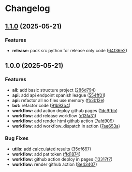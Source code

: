 # Changelog

## [1.1.0](https://github.com/andresmarinabad/quiniela_quinigol_bot/compare/v1.0.0...v1.1.0) (2025-05-21)


### Features

* **release:** pack src python for release only code ([64f36e2](https://github.com/andresmarinabad/quiniela_quinigol_bot/commit/64f36e28ba9ff97240bcf850d06495aba6145369))

## 1.0.0 (2025-05-21)


### Features

* **all:** add basic structure project ([286d794](https://github.com/andresmarinabad/quiniela_quinigol_bot/commit/286d794a40f456971357dbfe3869a10ea3fe62d6))
* **api:** add api endpoint spanish league ([554ff01](https://github.com/andresmarinabad/quiniela_quinigol_bot/commit/554ff01a0d9fb8ecadab61fe456b1a34b4e69099))
* **api:** refactor all no files use memory ([fb3b12e](https://github.com/andresmarinabad/quiniela_quinigol_bot/commit/fb3b12ec98d93a78be82efd55601a3429e231bef))
* **bot:** refactor code ([91b93b4](https://github.com/andresmarinabad/quiniela_quinigol_bot/commit/91b93b46439bc2a1cecca52602d8705a4aa10ac5))
* **workflow:** add action deploy github pages ([1dc9fbb](https://github.com/andresmarinabad/quiniela_quinigol_bot/commit/1dc9fbbd67358e5855f4af1c2483b056befdb60a))
* **workflow:** add release workflow ([c13fa31](https://github.com/andresmarinabad/quiniela_quinigol_bot/commit/c13fa319668c69001a4e080a0f67515a66576929))
* **workflow:** add render html github action ([7afd909](https://github.com/andresmarinabad/quiniela_quinigol_bot/commit/7afd909bad2c2f24fa34715875110bc0257bfd21))
* **workflow:** add workflow_dispatch in action ([7ae653a](https://github.com/andresmarinabad/quiniela_quinigol_bot/commit/7ae653acd25af735d542f966396983d72be6657f))


### Bug Fixes

* **utils:** add calcculated results ([35df697](https://github.com/andresmarinabad/quiniela_quinigol_bot/commit/35df6971e517790ad6c8657213fcf6fd00f8fd5e))
* **workflow:** add pat token ([ffd1874](https://github.com/andresmarinabad/quiniela_quinigol_bot/commit/ffd1874b3c60550ed959a990985d050cdf742cf6))
* **workflow:** github action deploy in pages ([13317f7](https://github.com/andresmarinabad/quiniela_quinigol_bot/commit/13317f7b1978db62f56eb1bb152184338dbf6a2c))
* **workflow:** render github action ([8e43407](https://github.com/andresmarinabad/quiniela_quinigol_bot/commit/8e43407287b9bc799350e45af490dac3e6bf0cdf))
